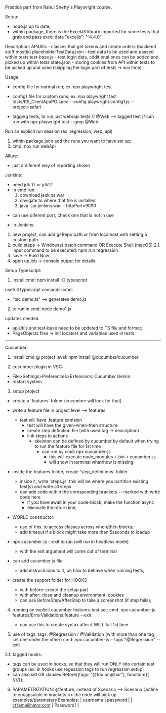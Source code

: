 Practice part from Rahul Shetty's Playwright course.

Setup:
- node.js up to date;
- within package, there is the ExcelJS library imported for some tests that grab and pass excel data
  "exceljs": "^4.4.0"

Description:
APiUtils - classes that get tokens and create orders (backend stuff mostly)
placeholderTestData.json  - test data to be used and passed within tests
test-base.js - test login data, additional ones can be added and picked up within tests
state.json - storing cookies from API within tests to be picked up and used (skipping the login part of tests -> win time)


Usage:
- config file for normal run;
    ex: npx playwright test

- config1 file for custom runs;
  ex: npx playwright test tests/RS_ClientAppPO.spec --config playwright.config1.js --project=safari   

- tagging tests, to run just web/api tests
  // @Web --> tagged test 
// can run with npx playwright test --grep @Web

Run an explicit run session (ex: regression, web, api)
1. within package.json add the runs you want to have set up;
2. cmd: npx run webApi

Allure:
- just a diferent way of reporting shown

Jenkins:
- need jdk 17 or jdk21
- in cmd run:
    1. download jenkins.war
    2. navigate to where that file is installed
    3. java -jar jenkins.war --httpPort=9090
* can use diferent port, check one that is not in use
 
 - in Jenkins:
  1. new project, can add gitRepo path or from localhost with setting a custom path 
  2. build steps -> Window(s) batch command OR Execute Shell (macOS) 
    2.1. input command to be executed: npm run regression
  3. save -> Build Now
  4. open up job -> console output for details

Setup Typescript:
1. install cmd: npm install -D typescript

usefull typescript comands-cmd:
- "tsc demo.ts" --> generates demo.js

2. to run in cmd:
  node demo1.js

updates needed:
- apiUtils and test-base need to be updated to TS file and format;
- PageObjects files -> init locators and variables used in tests

----
Cucumber:
1. install cmd @ project level:
npm install @cucumber/cucumber

2. cucumber plugin in VSC:
- File>Settings>Preferences>Extensions: Cucumber Gerkin 
- restart system

3. setup project
- create a 'features' folder (cucumber will look for that)
- write a feature file in project level --> features
  - test will have .feature extnsion
    - test will have the given-when-then structure
    - create step definition file (with used tag -> description)
    - link steps to actions
      - skeleton can be defined by cucumber by default when trying to run the feature file for 1st time
        - can run by cmd: npx cucumber-js
          - this will execute node_modules->.bin-> cucumber-js 
          - will show in terminal what/how is missing
- inside the features folder, create 'step_definitions' folder
  - inside it, write 'steps.js' this will be where you partition existing test(s) and write all steps
  - can add code within the coresponding brackets -- marked with write code here 
    - if you have await in your code-block, make the function async
    - eliminate the return line;
- WORLD constructor:
  - use of this. to access classes across when/then blocks;
  - add timeout if a block might take more than 5seconds to loadup

- npx cucumber-js --exit to run (will run in headless mode) 
  - with the exit argument will come out of terminal

- can add cucumber.js file
  - add instructuions to it, on how to behave when running tests;

- create the support folder for HOOKS
  - with before: create the setup part
  - with after: close and cleanup environment, cookies
  - can use BeforeStep/AfterStep to take a screenshot (if step fails);


4. running an explicit cucumber features-test set:
  cmd: npx cucumber-js features/ErrorValidations.feature --exit
    - can use this to create syntax after it WILL fail 1st time

5. use of tags:
   tags: @Regression / @Validation  (with more than one tag, set one under the other)
   cmd: npx cucumber-js --tags "@Regression" --exit

5.1. tagged hooks:
  - tags can be used in hooks, so that they will run ONLY into certain test groups (ex: in hooks use regession tags to run regression setup)
  - can also set OR clauses
  Before({tags: "@foo or @bar"}, function(){ ////});


6. PARAMETRIZATION:
  @feature, instead of Scenario --> Scenario Outline
   <!-- Given a login to Ecommerce2 application with "<username>" and "<password>" -->
   to encapsulate in brackets <> the code will pick up examples/parameters
     Examples:
      | username          | password      |
      | cf@mailinator.com | Password1     |
       
